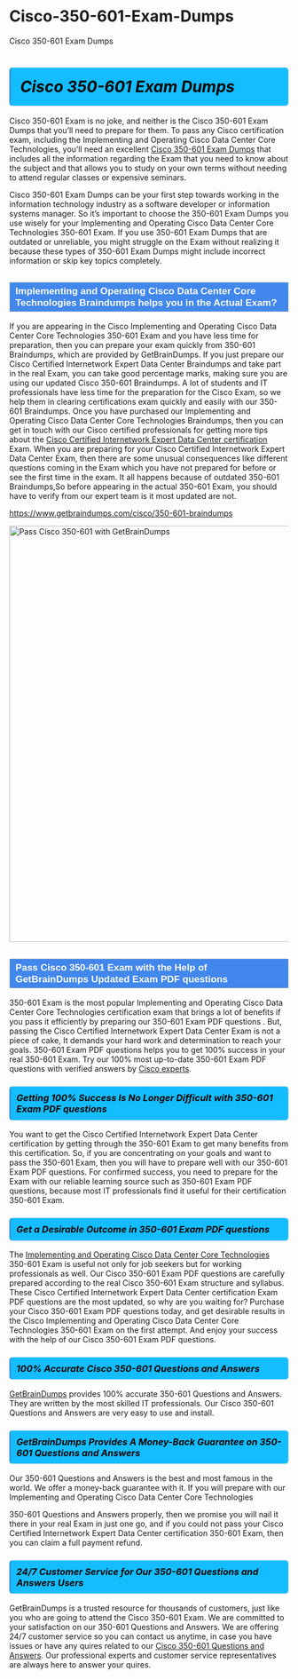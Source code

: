 # Cisco-350-601-Exam-Dumps
Cisco 350-601 Exam Dumps
<h1><strong><span style="display: block; color: #000000; background: #14BDFF; border: 0.5px solid #AED6F1; border-left: 3px solid #3498DB; padding: .6em; border-radius: 6px;">                     <em>Cisco 350-601 <span class="exam_variation">Exam Dumps</span> </em>                </span></strong>            </h1>                        <p>Cisco 350-601 Exam is no joke, and neither is the Cisco 350-601 <span class="exam_variation">Exam Dumps</span> that you’ll need to prepare for them. To pass any Cisco certification exam,             including the Implementing and Operating Cisco Data Center Core Technologies, you’ll need an excellent <a href="https://www.getbraindumps.com/cisco/350-601-braindumps">Cisco 350-601 <span class="exam_variation">Exam Dumps</span></a> that includes             all the information regarding the Exam that you need to know about the subject and that allows you to study on your own terms             without needing to attend regular classes or expensive seminars.</p>                        <p>Cisco 350-601 <span class="exam_variation">Exam Dumps</span> can be your first step towards working in the information technology industry as a software developer or             information systems manager. So it’s important to choose the 350-601 <span class="exam_variation">Exam Dumps</span> you use wisely for your             Implementing and Operating Cisco Data Center Core Technologies 350-601 Exam. If you use 350-601 <span class="exam_variation">Exam Dumps</span>             that are outdated or unreliable, you might struggle on the Exam without realizing it because these types of 350-601 <span class="exam_variation">Exam Dumps</span>             might include incorrect information or skip key topics completely.</p>                        <h2 style="background: #4287ec; border: 1px solid #cccccc; padding: 5px 10px;">                <span style="color: #ffffff;">                    <span style="font-size: 11pt;">                        <span style="line-height: normal;">                            <span style="font-family: Calibri,sans-serif;">                                <strong>                                    <span style="font-size: 13.0pt;">Implementing and Operating Cisco Data Center Core Technologies <span class="exam_variation2">Braindumps</span> helps you in the Actual Exam?</span>                                </strong>                            </span>                        </span>                    </span>                </span>            </h2>                        <p>If you are appearing in the Cisco Implementing and Operating Cisco Data Center Core Technologies 350-601 Exam and             you have less time for preparation, then you can prepare your exam quickly from 350-601 <span class="exam_variation2">Braindumps</span>, which are provided by GetBrainDumps.             If you just prepare our Cisco Certified Internetwork Expert Data Center <span class="exam_variation2">Braindumps</span> and take part in the real Exam, you can take good percentage marks, making sure you are             using our updated Cisco 350-601 <span class="exam_variation2">Braindumps</span>. A lot of students and IT professionals have less time for the preparation for the Cisco Exam,             so we help them in clearing certifications exam quickly and easily with our 350-601 <span class="exam_variation2">Braindumps</span>. Once you have purchased our             Implementing and Operating Cisco Data Center Core Technologies <span class="exam_variation2">Braindumps</span>, then you can get in touch with our             Cisco certified professionals for getting more tips about the <a href="https://www.getbraindumps.com/cisco/ccie-data-center-braindumps.html">Cisco Certified Internetwork Expert Data Center certification</a> Exam. When you are preparing for your              Cisco Certified Internetwork Expert Data Center Exam, then there are some unusual consequences like different questions coming in the Exam which you have not prepared            for before or see the first time in the exam. It all happens because of outdated 350-601 <span class="exam_variation2">Braindumps</span>,So before appearing in the actual             350-601 Exam, you should have to verify from our expert team is it most updated are not.</p>                        <p><a href="https://www.getbraindumps.com/cisco/350-601-braindumps">https://www.getbraindumps.com/cisco/350-601-braindumps</a></p>                        <p><a href="https://www.getbraindumps.com/"><img src="https://www.getbraindumps.com/images/get-updated-exam-questions-with-discount-getbraindumps.jpg" class="postImage" alt="Pass Cisco 350-601 with GetBrainDumps" width="750"></a></p>                            <h2 style="background: #4287ec; border: 1px solid #cccccc; padding: 5px 10px;">                <span style="color: #ffffff;">                    <span style="font-size: 11pt;">                        <span style="line-height: normal;">                            <span style="font-family: Calibri,sans-serif;">                                <strong>                                    <span style="font-size: 13.0pt;">Pass Cisco 350-601 Exam with the Help of GetBrainDumps Updated <span class="exam_variation3">Exam PDF questions</span></span>                                </strong>                            </span>                        </span>                    </span>                </span>            </h2>                        <p>350-601 Exam is the most popular Implementing and Operating Cisco Data Center Core Technologies certification exam that brings a             lot of benefits if you pass it efficiently by preparing our 350-601 <span class="exam_variation3">Exam PDF questions</span> . But, passing the Cisco Certified Internetwork Expert Data Center Exam is not a piece of cake,             It demands your hard work and determination to reach your goals. 350-601 <span class="exam_variation3">Exam PDF questions</span> helps you to get 100% success in your real 350-601 Exam.             Try our 100% most up-to-date 350-601 <span class="exam_variation3">Exam PDF questions</span> with verified answers by <a href="https://www.getbraindumps.com/cisco-braindumps.html">Cisco experts</a>.</p>                        <h3>                <strong>                    <span style="display: block; color: #000000; background: #14BDFF; border: 0.5px solid #AED6F1; border-left: 3px solid #3498DB; padding: .6em; border-radius: 6px;">                        <em>Getting 100% Success Is No Longer Difficult with 350-601 <span class="exam_variation3">Exam PDF questions</span></em>                    </span>                </strong>            </h3>                        <p>You want to get the Cisco Certified Internetwork Expert Data Center certification by getting through the 350-601 Exam to get many benefits from this certification.             So, if you are concentrating on your goals and want to pass the 350-601 Exam, then you will have to prepare well with our 350-601 <span class="exam_variation3">Exam PDF questions</span>.             For confirmed success, you need to prepare for the Exam with our reliable learning source such as 350-601 <span class="exam_variation3">Exam PDF questions</span>, because most             IT professionals find it useful for their certification 350-601 Exam.</p>                        <h3>                <strong>                    <span style="display: block; color: #000000; background: #14BDFF; border: 0.5px solid #AED6F1; border-left: 3px solid #3498DB; padding: .6em; border-radius: 6px;">                        <em>Get a Desirable Outcome in 350-601 <span class="exam_variation3">Exam PDF questions</span></em>                    </span>                </strong>            </h3>                        <p>The <a href="https://www.getbraindumps.com/cisco/350-601-braindumps">Implementing and Operating Cisco Data Center Core Technologies</a> 350-601 Exam is useful not only for job seekers but             for working professionals as well. Our Cisco 350-601 <span class="exam_variation3">Exam PDF questions</span> are carefully prepared according to the real Cisco 350-601 Exam structure and syllabus.             These Cisco Certified Internetwork Expert Data Center certification <span class="exam_variation3">Exam PDF questions</span> are the most updated, so why are you waiting for? Purchase your Cisco 350-601 <span class="exam_variation3">Exam PDF questions</span> today,             and get desirable results in the Cisco Implementing and Operating Cisco Data Center Core Technologies 350-601 Exam on the first attempt.             And enjoy your success with the help of our Cisco 350-601 <span class="exam_variation3">Exam PDF questions</span>.</p>                        <h3>                <strong>                    <span style="display: block; color: #000000; background: #14BDFF; border: 0.5px solid #AED6F1; border-left: 3px solid #3498DB; padding: .6em; border-radius: 6px;">                        <em>100% Accurate Cisco 350-601 <span class="exam_variation4">Questions and Answers</span></em>                    </span>                </strong>            </h3>                        <p><a href="https://www.getbraindumps.com/">GetBrainDumps</a> provides 100% accurate 350-601 <span class="exam_variation4">Questions and Answers</span>. They are written by the most skilled IT professionals.             Our Cisco 350-601 <span class="exam_variation4">Questions and Answers</span> are very easy to use and install.</p>                        <h3>                <strong>                    <span style="display: block; color: #000000; background: #14BDFF; border: 0.5px solid #AED6F1; border-left: 3px solid #3498DB; padding: .6em; border-radius: 6px;">                        <em>GetBrainDumps Provides A Money-Back Guarantee on  350-601 <span class="exam_variation4">Questions and Answers</span></em>                    </span>                </strong>            </h3>                        <p>Our 350-601 <span class="exam_variation4">Questions and Answers</span> is the best and most famous in the world. We offer a money-back guarantee with it.             If you will prepare with our Implementing and Operating Cisco Data Center Core Technologies</p>            <p>350-601 <span class="exam_variation4">Questions and Answers</span> properly, then we promise you will nail it there in your real Exam in just one go, and             if you could not pass your Cisco Certified Internetwork Expert Data Center certification 350-601 Exam, then you can claim a full payment refund.</p>                        <h3>                <strong>                    <span style="display: block; color: #000000; background: #14BDFF; border: 0.5px solid #AED6F1; border-left: 3px solid #3498DB; padding: .6em; border-radius: 6px;">                        <em>24/7 Customer Service for Our 350-601 <span class="exam_variation4">Questions and Answers</span> Users</em>                    </span>                </strong>            </h3>                        <p>GetBrainDumps is a trusted resource for thousands of customers, just like you who are going to attend the Cisco 350-601 Exam.             We are committed to your satisfaction on our 350-601 <span class="exam_variation4">Questions and Answers</span>. We are offering 24/7 customer service so you can contact us anytime,             in case you have issues or have any quires related to our <a href="https://www.getbraindumps.com/cisco/350-601-braindumps">Cisco 350-601 <span class="exam_variation4">Questions and Answers</span></a>. Our professional experts and customer service             representatives are always here to answer your quires.</p>                    
